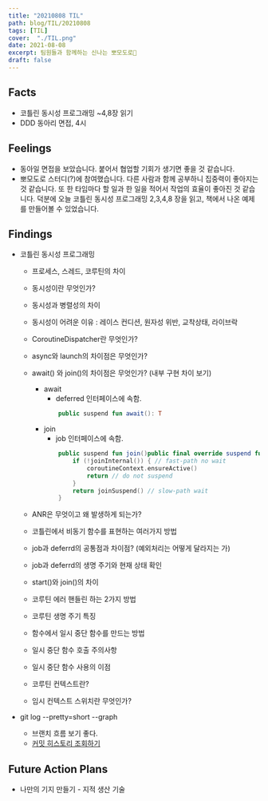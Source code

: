 ```yaml
---
title: "20210808 TIL"
path: blog/TIL/20210808
tags: [TIL]
cover:  "./TIL.png"
date: 2021-08-08
excerpt: 팀원들과 함께하는 신나는 뽀모도로🍅
draft: false
---
```


## Facts

* 코틀린 동시성 프로그래밍 ~4,8장 읽기
* DDD 동아리 면접, 4시 

## Feelings

* 동아일 면접을 보았습니다. 붙어서 협업할 기회가 생기면 좋을 것 같습니다. 
* 뽀모도로 스터디(?)에 참여했습니다. 다른 사람과 함께 공부하니 집중력이 좋아지는 것 같습니다. 또 한 타임마다 할 일과 한 일을 적어서 작업의 효율이 좋아진 것 같습니다. 덕분에 오늘 코틀린 동시성 프로그래밍 2,3,4,8 장을 읽고, 책에서 나온 예제를 만들어볼 수 있었습니다. 


## Findings

* 코틀린 동시성 프로그래밍 
    * 프로세스, 스레드, 코루틴의 차이 
    * 동시성이란 무엇인가?
    * 동시성과 병렬성의 차이 
    * 동시성이 어려운 이유 : 레이스 컨디션, 원자성 위반, 교착상태, 라이브락

    * CoroutineDispatcher란 무엇인가?
    * async와 launch의 차이점은 무엇인가?
    * await() 와 join()의 차이점은 무엇인가? (내부 구현 차이 보기)
        * await 
            * deferred 인터페이스에 속함.
            ```kotlin 
                public suspend fun await(): T
            ```
        * join 
            * job 인터페이스에 속함.
            ```kotlin
                public suspend fun join()public final override suspend fun join() {
                    if (!joinInternal()) { // fast-path no wait
                        coroutineContext.ensureActive()
                        return // do not suspend
                    }
                    return joinSuspend() // slow-path wait
                }
            ```
    * ANR은 무엇이고 왜 발생하게 되는가?
    * 코틀린에서 비동기 함수를 표현하는 여러가지 방법

    * job과 deferrd의 공통점과 차이점? (예외처리는 어떻게 달라지는 가)
    * job과 deferrd의 생명 주기와 현재 상태 확인
    * start()와 join()의 차이
    * 코루틴 에러 핸들린 하는 2가지 방법
    * 코루틴 생명 주기 특징 

    * 함수에서 일시 중단 함수를 만드는 방법
    * 일시 중단 함수 호출 주의사항
    * 일시 중단 함수 사용의 이점 
    * 코루틴 컨텍스트란?
    * 임시 컨텍스트 스위치란 무엇인가?


* git log --pretty=short --graph
    * 브랜치 흐름 보기 좋다.
    * [커밋 히스토리 조회하기](https://git-scm.com/book/ko/v2/Git%EC%9D%98-%EA%B8%B0%EC%B4%88-%EC%BB%A4%EB%B0%8B-%ED%9E%88%EC%8A%A4%ED%86%A0%EB%A6%AC-%EC%A1%B0%ED%9A%8C%ED%95%98%EA%B8%B0)


## Future Action Plans
* 나만의 기지 만들기 - 지적 생산 기술




